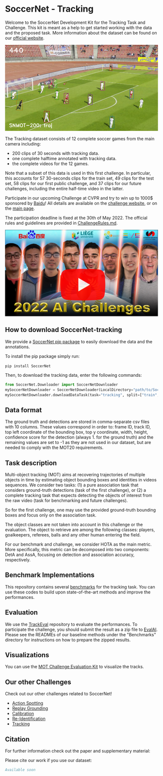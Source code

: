 # SoccerNet - Tracking

Welcome to the SoccerNet Development Kit for the Tracking Task and Challenge. This kit is meant as a help to get started working with the data and the proposed task. More information about the dataset can be found on our [official website](https://www.soccer-net.org/).

<p align="center"><img src="Images/GraphicalAbstract-tracking.png" width="640"></p>

The Tracking dataset consists of 12 complete soccer games from the main camera including:
 - 200 clips of 30 seconds with tracking data.
 - one complete halftime annotated with tracking data.
 - the complete videos for the 12 games.

Note that a subset of this data is used in this first challenge. In particular, this accounts for 57 30-seconds clips for the train set, 49 clips for the test set, 58 clips for our first public challenge, and 37 clips for our future challenges, including the entire half-time video in the latter.

Participate in our upcoming Challenge at CVPR and try to win up to 1000$ sponsored by [Baidu](https://www.baidu.com/)! All details are available on the [challenge website](), or on the [main page](https://www.soccer-net.org/).

The participation deadline is fixed at the 30th of May 2022.
The official rules and guidelines are provided in [ChallengeRules.md](ChallengeRules.md).

<a href="https://youtu.be/tA9E1hkiyB0">
<p align="center"><img src="Images/Thumbnail.png" width="720"></p>
</a>

## How to download SoccerNet-tracking

We provide a [SoccerNet pip package](https://pypi.org/project/SoccerNet/) to easily download the data and the annotations. 

To install the pip package simply run:

<code>pip install SoccerNet</code>

Then, to download the tracking data, enter the following commands:

```python
from SoccerNet.Downloader import SoccerNetDownloader
mySoccerNetDownloader = SoccerNetDownloader(LocalDirectory="path/to/SoccerNet")
mySoccerNetDownloader.downloadDataTask(task="tracking", split=["train","test","challenge"])
```

## Data format

The ground truth and detections are stored in comma-separate csv files with 10 columns. 
These values correspond in order to: frame ID, track ID, top left coordinate of the bounding box, top y coordinate, width, height, confidence score for the detection (always 1. for the ground truth) and the remaining values are set to -1 as they are not used in our dataset, but are needed to comply with the MOT20 requirements.

## Task description

Multi-object tracking (MOT) aims at recovering trajectories of multiple objects in time by estimating object bounding boxes and identities in videos sequences. 
We consider two tasks: (1) a pure association task that considers ground-truth detections (task of the first challenge), or (2) a complete tracking task that expects detecting the objects of interest from the raw video (task for benchmarking and future challenges).

So for the first challenge, one may use the provided ground-truth bounding boxes and focus only on the association task.

The object classes are not taken into account in this challenge or the evaluation. The object to retrieve are among the following classes: players, goalkeepers, referees, balls and any other human entering the field.

For our benchmark and challenge, we consider HOTA as the main metric. More specifically, this metric can be decomposed into two components: DetA and AssA, focusing on detection and association accuracy, respectively. 



## Benchmark Implementations

This repository contains several [benchmarks](Benchmarks) for the tracking task. You can use these codes to build upon state-of-the-art methods and improve the performances.

## Evaluation

We use the [TrackEval](https://github.com/JonathonLuiten/TrackEval) repository to evaluate the performances. To participate the challenge, you should submit the result as a zip file to [EvalAI](https://eval.ai/web/challenges/challenge-page/1539/overview). Please see the READMEs of our baseline methods under the "Benchmarks" directory for instructions on how to prepare the zipped results.

## Visualizations

You can use the [MOT Challenge Evaluation Kit](https://github.com/dendorferpatrick/MOTChallengeEvalKit) to visualize the tracks.

## Our other Challenges

Check out our other challenges related to SoccerNet!
- [Action Spotting](https://github.com/SoccerNet/sn-spotting)
- [Replay Grounding](https://github.com/SoccerNet/sn-grounding)
- [Calibration](https://github.com/SoccerNet/sn-calibration)
- [Re-Identification](https://github.com/SoccerNet/sn-reid)
- [Tracking](https://github.com/SoccerNet/sn-tracking)

## Citation

For further information check out the paper and supplementary material:

Please cite our work if you use our dataset:
```bibtex
Available soon
```
